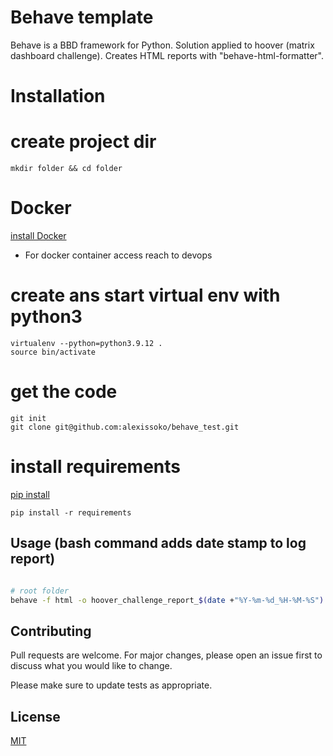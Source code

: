 # Behave template

Behave is a BBD framework for Python. Solution applied to hoover (matrix dashboard challenge).
Creates HTML reports with "behave-html-formatter".

# Installation

# create project dir
```
mkdir folder && cd folder
```

# Docker
[install Docker](https://docs.docker.com/engine/install/)
* For docker container access reach to devops

# create ans start virtual env with python3
```
virtualenv --python=python3.9.12 .
source bin/activate
```
# get the code

```
git init
git clone git@github.com:alexissoko/behave_test.git
```

# install requirements

[pip install](https://packaging.python.org/en/latest/tutorials/installing-packages/)
```
pip install -r requirements
```

## Usage (bash command adds date stamp to log report)

```bash

# root folder
behave -f html -o hoover_challenge_report_$(date +"%Y-%m-%d_%H-%M-%S").html
```

## Contributing
Pull requests are welcome. For major changes, please open an issue first to discuss what you would like to change.

Please make sure to update tests as appropriate.

## License
[MIT](https://choosealicense.com/licenses/mit/)
